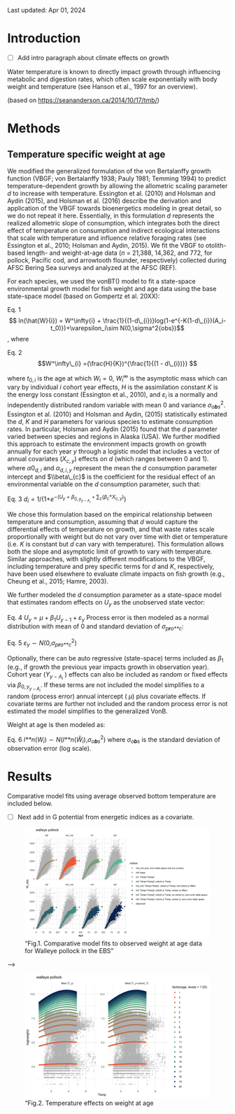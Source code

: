 Last updated: Apr 01, 2024

# Introduction

-   [ ] Add intro paragraph about climate effects on growth

Water temperature is known to directly impact growth through influencing
metabolic and digestion rates, which often scale exponentially with body
weight and temperature (see Hanson et al., 1997 for an overview).

(based on <https://seananderson.ca/2014/10/17/tmb/>)

# Methods

## Temperature specific weight at age

We modified the generalized formulation of the von Bertalanffy growth
function (VBGF; von Bertalanffy 1938; Pauly 1981; Temming 1994) to
predict temperature-dependent growth by allowing the allometric scaling
parameter *d* to increase with temperature. Essington et al. (2010) and
Holsman and Aydin (2015), and Holsman et al. (2016) describe the
derivation and application of the VBGF towards bioenergetics modeling in
great detail, so we do not repeat it here. Essentially, in this
formulation *d* represents the realized allometric slope of consumption,
which integrates both the direct effect of temperature on consumption
and indirect ecological interactions that scale with temperature and
influence relative foraging rates (see Essington et al., 2010; Holsman
and Aydin, 2015). We fit the VBGF to otolith-based length- and
weight-at-age data (*n* = 21,388, 14,362, and 772, for pollock, Pacific
cod, and arrowtooth flounder, respectively) collected during AFSC Bering
Sea surveys and analyzed at the AFSC (REF).

For each species, we used the vonBT() model to fit a state-space
environmental growth model for fish weight and age data using the base
state-space model (based on Gompertz et al. 20XX):

Eq. 1
$$ ln(\hat{W}{i}) = W^\infty{i} + \frac{1}{(1-d\_{i})}log(1-e^{-K(1-d\_{i})(A_i-t_0)})+\varepsilon_i\sim N(0,\sigma^2{obs})$$
, where

Eq. 2
$$W^\infty\_{i} =(\frac{H}{K})^{\frac{1}{(1 - d\_{i})}} $$

where *t*<sub>0, *i*</sub> is the age at which *W*<sub>*i*</sub> = 0,
*W*<sub>*i*</sub><sup>∞</sup> is the asymptotic mass which can vary by
individual *i* cohort year effects, *H* is the assimilation constant *K*
is the energy loss constant (Essington et al., 2010), and
*ε*<sub>*i*</sub> is a normally and independently distributed random
variable with mean 0 and variance *σ*<sub>*o**b**s*</sub><sup>2</sup>.
Essington et al. (2010) and Holsman and Aydin, (2015) statistically
estimated the *d*, *K* and *H* parameters for various species to
estimate consumption rates. In particular, Holsman and Aydin (2015)
found that the *d* parameter varied between species and regions in
Alaska (USA). We further modified this approach to estimate the
environment impacts growth on growth annually for each year *y* through
a logistic model that includes a vector of annual covariates
(*X*<sub>*c*, *y*</sub>) effects on *d* (which ranges between 0 and 1).
where *α*0<sub>*d*, *i*</sub> and *α*<sub>*d*, *i*, *y*</sub> represent
the mean the *d* consumption parameter intercept and $\\beta\_{c}$ is
the coefficient for the residual effect of an environmental variable on
the *d* consumption parameter, such that:

Eq. 3
*d*<sub>*i*</sub> = 1/(1+*e*<sup>−(*U*<sub>*y*</sub> + *β*<sub>0, *y*<sub>*y* − *A*<sub>*i*</sub></sub></sub> + ∑<sub>*c*</sub>(*β*<sub>*c*</sub>\**X*<sub>*c*, *y*</sub>)</sup>)

We chose this formulation based on the empirical relationship between
temperature and consumption, assuming that *d* would capture the
differential effects of temperature on growth, and that waste rates
scale proportionally with weight but do not vary over time with diet or
temperature (i.e. *K* is constant but *d* can vary with temperature).
This formulation allows both the slope and asymptotic limit of growth to
vary with temperature. Similar approaches, with slightly different
modifications to the VBGF, including temperature and prey specific terms
for *d* and *K*, respectively, have been used elsewhere to evaluate
climate impacts on fish growth (e.g., Cheung et al., 2015; Hamre, 2003).

We further modeled the *d* consumption parameter as a state-space model
that estimates random effects on *U*<sub>*y*</sub> as the unobserved
state vector:

Eq. 4
*U*<sub>*y*</sub> = *μ* + *β*<sub>1</sub>*U*<sub>*y* − 1</sub> + *ε*<sub>*y*</sub>
Process error is then modeled as a normal distribution with mean of 0
and standard deviation of *σ*<sub>*p**r**o**c*</sub>:

Eq. 5
*ε*<sub>*y*</sub> ∼ *N*(0,*σ*<sub>*p**r**o**c*</sub><sup>2</sup>)

Optionally, there can be auto regressive (state-space) terms included as
*β*<sub>1</sub> (e.g., if growth the previous year impacts growth in
observation year). Cohort year (*Y*<sub>*y* − *A*<sub>*i*</sub></sub> )
effects can also be included as random or fixed effects via
*β*<sub>0, *y*<sub>*y* − *A*<sub>*i*</sub></sub></sub>. If these terms
are not included the model simplifies to a random (process error) annual
intercept ( *μ*) plus covariate effects. If covariate terms are further
not included and the random process error is not estimated the model
simplifies to the generalized VonB.

Weight at age is then modeled as:

Eq. 6
*l**n*(*W*<sub>*i*</sub>) ∼ *N*(*l**n*(*Ŵ*<sub>*i*</sub>),*σ*<sub>*o**b**s*</sub><sup>2</sup>)
where *σ*<sub>*o**b**s*</sub> is the standard deviation of observation
error (log scale).

<!-- ###------- -->
<!-- Eq. 2 $~~~~~~W_{ij,y}=W_{\infty,iy} (1-e^{(-K_i (1-d_{i,y} )(j-t_{0,i} )) } )^{1/(1-d_{i,y} )} e^\varepsilon$, where $\varepsilon~N(0,\sigma_{d,i}^2 )$ -->
<!-- Eq. 3 $~~~~~~d_{i,y}=e^{(\alpha_{d,i,y}+\alpha0_{d,i}+\beta_{d,i}T_y) }$ -->

# Results

Comparative model fits using average observed bottom temperature are
included below.

-   [ ] Next add in G potential from energetic indices as a covariate.

<figure>
<img src="Figs/model_plots.jpg"
alt="“Fig.1. Comparative model fits to observed weight at age data for Walleye pollock in the EBS”" />
<figcaption aria-hidden="true">“Fig.1. Comparative model fits to
observed weight at age data for Walleye pollock in the EBS”</figcaption>
</figure>

<!-- <!-- !["Fig.2. Temperature model fits to observed weight at age data for Walleye pollock in the EBS"](data/out/BS/WALLEYE%20POLLOCK/Figs/model_Temp.jpg){width="400"} -->

–\>

<figure>
<img src="Figs/model_Temp_byage2.jpg"
alt="“Fig.2. Temperature effects on weight at age" />
<figcaption aria-hidden="true">“Fig.2. Temperature effects on weight at
age</figcaption>
</figure>
